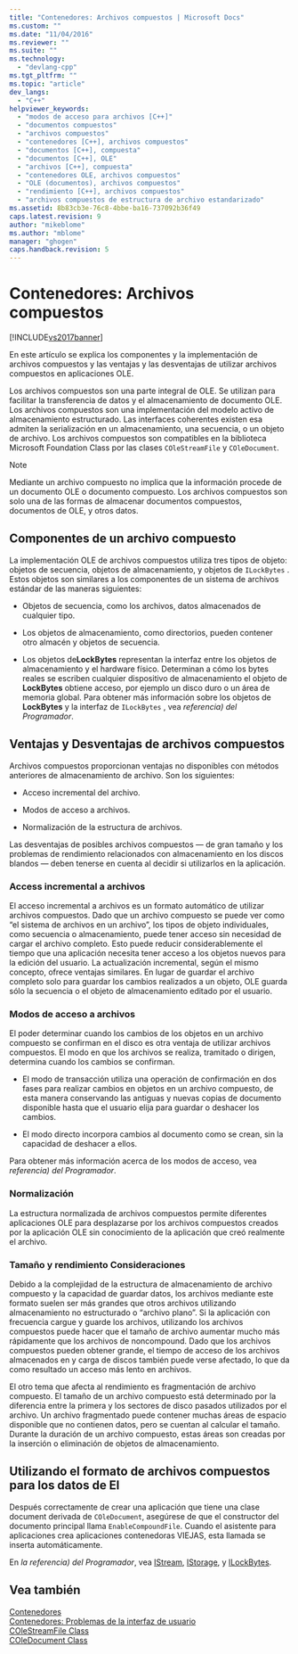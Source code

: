 ```yaml
---
title: "Contenedores: Archivos compuestos | Microsoft Docs"
ms.custom: ""
ms.date: "11/04/2016"
ms.reviewer: ""
ms.suite: ""
ms.technology: 
  - "devlang-cpp"
ms.tgt_pltfrm: ""
ms.topic: "article"
dev_langs: 
  - "C++"
helpviewer_keywords: 
  - "modos de acceso para archivos [C++]"
  - "documentos compuestos"
  - "archivos compuestos"
  - "contenedores [C++], archivos compuestos"
  - "documentos [C++], compuesta"
  - "documentos [C++], OLE"
  - "archivos [C++], compuesta"
  - "contenedores OLE, archivos compuestos"
  - "OLE (documentos), archivos compuestos"
  - "rendimiento [C++], archivos compuestos"
  - "archivos compuestos de estructura de archivo estandarizado"
ms.assetid: 8b83cb3e-76c8-4bbe-ba16-737092b36f49
caps.latest.revision: 9
author: "mikeblome"
ms.author: "mblome"
manager: "ghogen"
caps.handback.revision: 5
---
```

# Contenedores: Archivos compuestos
[!INCLUDE[vs2017banner](../assembler/inline/includes/vs2017banner.md)]

En este artículo se explica los componentes y la implementación de archivos compuestos y las ventajas y las desventajas de utilizar archivos compuestos en aplicaciones OLE.  
  
 Los archivos compuestos son una parte integral de OLE.  Se utilizan para facilitar la transferencia de datos y el almacenamiento de documento OLE.  Los archivos compuestos son una implementación del modelo activo de almacenamiento estructurado.  Las interfaces coherentes existen esa admiten la serialización en un almacenamiento, una secuencia, o un objeto de archivo.  Los archivos compuestos son compatibles en la biblioteca Microsoft Foundation Class por las clases `COleStreamFile` y `COleDocument`.  
  
> [!NOTE]
>  Mediante un archivo compuesto no implica que la información procede de un documento OLE o documento compuesto.  Los archivos compuestos son solo una de las formas de almacenar documentos compuestos, documentos de OLE, y otros datos.  
  
##  <a name="_core_components_of_a_compound_file"></a> Componentes de un archivo compuesto  
 La implementación OLE de archivos compuestos utiliza tres tipos de objeto: objetos de secuencia, objetos de almacenamiento, y objetos de `ILockBytes` .  Estos objetos son similares a los componentes de un sistema de archivos estándar de las maneras siguientes:  
  
-   Objetos de secuencia, como los archivos, datos almacenados de cualquier tipo.  
  
-   Los objetos de almacenamiento, como directorios, pueden contener otro almacén y objetos de secuencia.  
  
-   Los objetos de**LockBytes** representan la interfaz entre los objetos de almacenamiento y el hardware físico.  Determinan a cómo los bytes reales se escriben cualquier dispositivo de almacenamiento el objeto de **LockBytes** obtiene acceso, por ejemplo un disco duro o un área de memoria global.  Para obtener más información sobre los objetos de **LockBytes** y la interfaz de `ILockBytes` , vea *referencia\) del Programador*.  
  
##  <a name="_core_advantages_and_disadvantages_of_compound_files"></a> Ventajas y Desventajas de archivos compuestos  
 Archivos compuestos proporcionan ventajas no disponibles con métodos anteriores de almacenamiento de archivo.  Son los siguientes:  
  
-   Acceso incremental del archivo.  
  
-   Modos de acceso a archivos.  
  
-   Normalización de la estructura de archivos.  
  
 Las desventajas de posibles archivos compuestos — de gran tamaño y los problemas de rendimiento relacionados con almacenamiento en los discos blandos — deben tenerse en cuenta al decidir si utilizarlos en la aplicación.  
  
###  <a name="_core_incremental_access_to_files"></a> Access incremental a archivos  
 El acceso incremental a archivos es un formato automático de utilizar archivos compuestos.  Dado que un archivo compuesto se puede ver como “el sistema de archivos en un archivo”, los tipos de objeto individuales, como secuencia o almacenamiento, puede tener acceso sin necesidad de cargar el archivo completo.  Esto puede reducir considerablemente el tiempo que una aplicación necesita tener acceso a los objetos nuevos para la edición del usuario.  La actualización incremental, según el mismo concepto, ofrece ventajas similares.  En lugar de guardar el archivo completo solo para guardar los cambios realizados a un objeto, OLE guarda sólo la secuencia o el objeto de almacenamiento editado por el usuario.  
  
###  <a name="_core_file_access_modes"></a> Modos de acceso a archivos  
 El poder determinar cuando los cambios de los objetos en un archivo compuesto se confirman en el disco es otra ventaja de utilizar archivos compuestos.  El modo en que los archivos se realiza, tramitado o dirigen, determina cuando los cambios se confirman.  
  
-   El modo de transacción utiliza una operación de confirmación en dos fases para realizar cambios en objetos en un archivo compuesto, de esta manera conservando las antiguas y nuevas copias de documento disponible hasta que el usuario elija para guardar o deshacer los cambios.  
  
-   El modo directo incorpora cambios al documento como se crean, sin la capacidad de deshacer a ellos.  
  
 Para obtener más información acerca de los modos de acceso, vea *referencia\) del Programador*.  
  
###  <a name="_core_standardization"></a> Normalización  
 La estructura normalizada de archivos compuestos permite diferentes aplicaciones OLE para desplazarse por los archivos compuestos creados por la aplicación OLE sin conocimiento de la aplicación que creó realmente el archivo.  
  
###  <a name="_core_size_and_performance_considerations"></a> Tamaño y rendimiento Consideraciones  
 Debido a la complejidad de la estructura de almacenamiento de archivo compuesto y la capacidad de guardar datos, los archivos mediante este formato suelen ser más grandes que otros archivos utilizando almacenamiento no estructurado o “archivo plano”.  Si la aplicación con frecuencia cargue y guarde los archivos, utilizando los archivos compuestos puede hacer que el tamaño de archivo aumentar mucho más rápidamente que los archivos de noncompound.  Dado que los archivos compuestos pueden obtener grande, el tiempo de acceso de los archivos almacenados en y carga de discos también puede verse afectado, lo que da como resultado un acceso más lento en archivos.  
  
 El otro tema que afecta al rendimiento es fragmentación de archivo compuesto.  El tamaño de un archivo compuesto está determinado por la diferencia entre la primera y los sectores de disco pasados utilizados por el archivo.  Un archivo fragmentado puede contener muchas áreas de espacio disponible que no contienen datos, pero se cuentan al calcular el tamaño.  Durante la duración de un archivo compuesto, estas áreas son creadas por la inserción o eliminación de objetos de almacenamiento.  
  
##  <a name="_core_using_compound_files_format_for_your_data"></a> Utilizando el formato de archivos compuestos para los datos de El  
 Después correctamente de crear una aplicación que tiene una clase document derivada de `COleDocument`, asegúrese de que el constructor del documento principal llama `EnableCompoundFile`.  Cuando el asistente para aplicaciones crea aplicaciones contenedoras VIEJAS, esta llamada se inserta automáticamente.  
  
 En *la referencia\) del Programador*, vea [IStream](http://msdn.microsoft.com/library/windows/desktop/aa380034), [IStorage](http://msdn.microsoft.com/library/windows/desktop/aa380015), y [ILockBytes](http://msdn.microsoft.com/library/windows/desktop/aa379238).  
  
## Vea también  
 [Contenedores](../mfc/containers.md)   
 [Contenedores: Problemas de la interfaz de usuario](../mfc/containers-user-interface-issues.md)   
 [COleStreamFile Class](../mfc/reference/colestreamfile-class.md)   
 [COleDocument Class](../mfc/reference/coledocument-class.md)